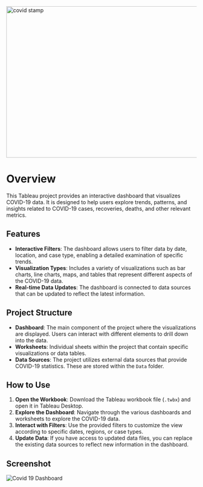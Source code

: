
<img src="https://github.com/user-attachments/assets/29316c6e-853e-429c-98ec-c059c42e3e5d" alt="covid stamp" width="600" height="400" />

# Overview

This Tableau project provides an interactive dashboard that visualizes COVID-19 data. It is designed to help users explore trends, patterns, and insights related to COVID-19 cases, recoveries, deaths, and other relevant metrics.

## Features

- **Interactive Filters**: The dashboard allows users to filter data by date, location, and case type, enabling a detailed examination of specific trends.
- **Visualization Types**: Includes a variety of visualizations such as bar charts, line charts, maps, and tables that represent different aspects of the COVID-19 data.
- **Real-time Data Updates**: The dashboard is connected to data sources that can be updated to reflect the latest information.

## Project Structure

- **Dashboard**: The main component of the project where the visualizations are displayed. Users can interact with different elements to drill down into the data.
- **Worksheets**: Individual sheets within the project that contain specific visualizations or data tables.
- **Data Sources**: The project utilizes external data sources that provide COVID-19 statistics. These are stored within the `Data` folder.

## How to Use

1. **Open the Workbook**: Download the Tableau workbook file (`.twbx`) and open it in Tableau Desktop.
2. **Explore the Dashboard**: Navigate through the various dashboards and worksheets to explore the COVID-19 data.
3. **Interact with Filters**: Use the provided filters to customize the view according to specific dates, regions, or case types.
4. **Update Data**: If you have access to updated data files, you can replace the existing data sources to reflect new information in the dashboard.

## Screenshot

![Covid 19 Dashboard](https://github.com/user-attachments/assets/2a5f54f4-fee4-47ea-a995-784f944d821b)
